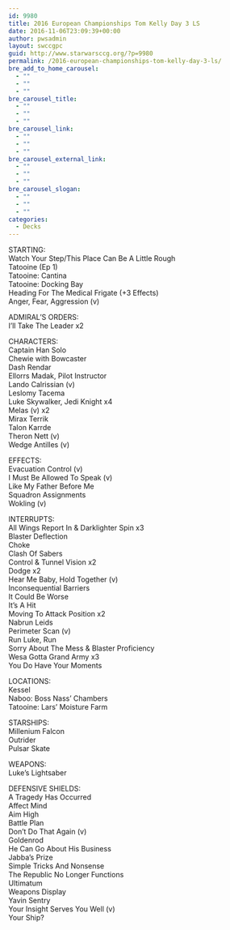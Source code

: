 ```yaml
---
id: 9980
title: 2016 European Championships Tom Kelly Day 3 LS
date: 2016-11-06T23:09:39+00:00
author: pwsadmin
layout: swccgpc
guid: http://www.starwarsccg.org/?p=9980
permalink: /2016-european-championships-tom-kelly-day-3-ls/
bre_add_to_home_carousel:
  - ""
  - ""
  - ""
bre_carousel_title:
  - ""
  - ""
  - ""
bre_carousel_link:
  - ""
  - ""
  - ""
bre_carousel_external_link:
  - ""
  - ""
  - ""
bre_carousel_slogan:
  - ""
  - ""
  - ""
categories:
  - Decks
---
```

STARTING:  
Watch Your Step/This Place Can Be A Little Rough  
Tatooine (Ep 1)  
Tatooine: Cantina  
Tatooine: Docking Bay  
Heading For The Medical Frigate (+3 Effects)  
Anger, Fear, Aggression (v)

ADMIRAL&#8217;S ORDERS:  
I&#8217;ll Take The Leader x2

CHARACTERS:  
Captain Han Solo  
Chewie with Bowcaster  
Dash Rendar  
Ellorrs Madak, Pilot Instructor  
Lando Calrissian (v)  
Leslomy Tacema  
Luke Skywalker, Jedi Knight x4  
Melas (v) x2  
Mirax Terrik  
Talon Karrde  
Theron Nett (v)  
Wedge Antilles (v)

EFFECTS:  
Evacuation Control (v)  
I Must Be Allowed To Speak (v)  
Like My Father Before Me  
Squadron Assignments  
Wokling (v)

INTERRUPTS:  
All Wings Report In & Darklighter Spin x3  
Blaster Deflection  
Choke  
Clash Of Sabers  
Control & Tunnel Vision x2  
Dodge x2  
Hear Me Baby, Hold Together (v)  
Inconsequential Barriers  
It Could Be Worse  
It&#8217;s A Hit  
Moving To Attack Position x2  
Nabrun Leids  
Perimeter Scan (v)  
Run Luke, Run  
Sorry About The Mess & Blaster Proficiency  
Wesa Gotta Grand Army x3  
You Do Have Your Moments

LOCATIONS:  
Kessel  
Naboo: Boss Nass&#8217; Chambers  
Tatooine: Lars&#8217; Moisture Farm

STARSHIPS:  
Millenium Falcon  
Outrider  
Pulsar Skate

WEAPONS:  
Luke&#8217;s Lightsaber

DEFENSIVE SHIELDS:  
A Tragedy Has Occurred  
Affect Mind  
Aim High  
Battle Plan  
Don&#8217;t Do That Again (v)  
Goldenrod  
He Can Go About His Business  
Jabba&#8217;s Prize  
Simple Tricks And Nonsense  
The Republic No Longer Functions  
Ultimatum  
Weapons Display  
Yavin Sentry  
Your Insight Serves You Well (v)  
Your Ship?